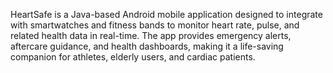 HeartSafe is a Java-based Android mobile application designed to integrate with smartwatches and fitness bands to monitor heart rate, pulse, and related health data in real-time.
The app provides emergency alerts, aftercare guidance, and health dashboards, making it a life-saving companion for athletes, elderly users, and cardiac patients.
